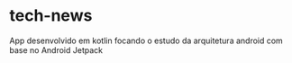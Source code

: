 # tech-news
App desenvolvido em kotlin focando o estudo da arquitetura android com base no Android Jetpack
